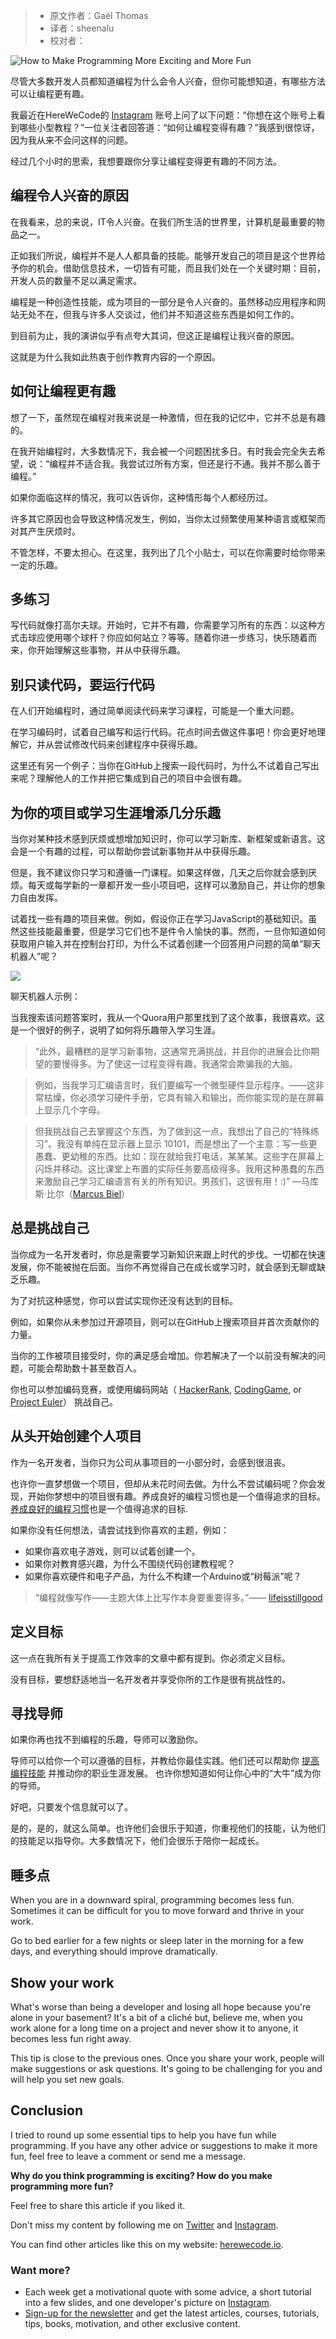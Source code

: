 > * 原文作者：Gaël Thomas
> * 译者：sheenalu
> * 校对者：

![How to Make Programming More Exciting and More Fun](https://www.freecodecamp.org/news/content/images/size/w2000/2020/01/how-to-make-programming-more-exciting-and-more-fun-1.png)

尽管大多数开发人员都知道编程为什么会令人兴奋，但你可能想知道，有哪些方法可以让编程更有趣。

我最近在HereWeCode的 [Instagram][1] 账号上问了以下问题：“你想在这个账号上看到哪些小型教程？”一位关注者回答道：“如何让编程变得有趣？”我感到很惊讶，因为我从来不会问这样的问题。

经过几个小时的思索，我想要跟你分享让编程变得更有趣的不同方法。

## 编程令人兴奋的原因

在我看来，总的来说，IT令人兴奋。在我们所生活的世界里，计算机是最重要的物品之一。

正如我们所说，编程并不是人人都具备的技能。能够开发自己的项目是这个世界给予你的机会。借助信息技术，一切皆有可能，而且我们处在一个关键时期：目前，开发人员的数量不足以满足需求。

编程是一种创造性技能，成为项目的一部分是令人兴奋的。虽然移动应用程序和网站无处不在，但我与许多人交谈过，他们并不知道这些东西是如何工作的。

到目前为止，我的演讲似乎有点夸大其词，但这正是编程让我兴奋的原因。

这就是为什么我如此热衷于创作教育内容的一个原因。

## 如何让编程更有趣

想了一下，虽然现在编程对我来说是一种激情，但在我的记忆中，它并不总是有趣的。

在我开始编程时，大多数情况下，我会被一个问题困扰多日。有时我会完全失去希望，说：“编程并不适合我。我尝试过所有方案，但还是行不通。我并不那么善于编程。”

如果你面临这样的情况，我可以告诉你，这种情形每个人都经历过。

许多其它原因也会导致这种情况发生，例如，当你太过频繁使用某种语言或框架而对其产生厌烦时。

不管怎样，不要太担心。在这里，我列出了几个小贴士，可以在你需要时给你带来一定的乐趣。

## 多练习

写代码就像打高尔夫球。开始时，它并不有趣，你需要学习所有的东西：以这种方式击球应使用哪个球杆？你应如何站立？等等。随着你进一步练习，快乐随着而来，你开始理解这些事物，并从中获得乐趣。

## 别只读代码，要运行代码

在人们开始编程时，通过简单阅读代码来学习课程，可能是一个重大问题。

在学习编码时，试着自己编写和运行代码。花点时间去做这件事吧！你会更好地理解它，并从尝试修改代码来创建程序中获得乐趣。

这里还有另一个例子：当你在GitHub上搜索一段代码时，为什么不试着自己写出来呢？理解他人的工作并把它集成到自己的项目中会很有趣。

## 为你的项目或学习生涯增添几分乐趣

当你对某种技术感到厌烦或想增加知识时，你可以学习新库、新框架或新语言。这会是一个有趣的过程，可以帮助你尝试新事物并从中获得乐趣。

但是，我不建议你只学习和遵循一门课程。如果这样做，几天之后你就会感到厌烦。每天或每学新的一章都开发一些小项目吧，这样可以激励自己，并让你的想象力自由发挥。

试着找一些有趣的项目来做。例如，假设你正在学习JavaScript的基础知识。虽然这些技能最重要，但是学习它们也不是件令人愉快的事。然而，一旦你知道如何获取用户输入并在控制台打印，为什么不试着创建一个回答用户问题的简单“聊天机器人”呢？

![](https://herewecode.io/blog/content/images/2020/01/chatbot-example.png)

聊天机器人示例：

当我搜索该问题答案时，我从一个Quora用户那里找到了这个故事，我很喜欢。这是一个很好的例子，说明了如何将乐趣带入学习生涯。

> “此外，最糟糕的是学习新事物，这通常充满挑战，并且你的进展会比你期望的要慢得多。为了使这一过程变得有趣，我通常会欺骗我的大脑。

> 例如，当我学习汇编语言时，我们要编写一个微型硬件显示程序。——这非常枯燥，你必须学习硬件手册，它具有输入和输出，而你能实现的是在屏幕上显示几个字母。

> 但我挑战自己去掌握这个东西，为了做到这一点，我想出了自己的“特殊练习”。我没有单纯在显示器上显示 10101，而是想出了一个主意：写一些更愚蠢、更幼稚的东西。比如：现在就给我打电话，某某某。这些字在屏幕上闪烁并移动。这比课堂上布置的实际任务要高级得多。我用这种愚蠢的东西来激励自己学习汇编语言有关的所有知识。男孩们，这很有用！:)” —马库斯·比尔（[Marcus Biel][2]）

## 总是挑战自己

当你成为一名开发者时，你总是需要学习新知识来跟上时代的步伐。一切都在快速发展，你不能被抛在后面。当你不再觉得自己在成长或学习时，就会感到无聊或缺乏乐趣。

为了对抗这种感觉，你可以尝试实现你还没有达到的目标。

例如，如果你从未参加过开源项目，则可以在GitHub上搜索项目并首次贡献你的力量。

当你的工作被项目接受时，你的满足感会增加。你若解决了一个以前没有解决的问题，可能会帮助数十甚至数百人。

你也可以参加编码竞赛，或使用编码网站（  [HackerRank][3],  [CodingGame][4], or  [Project Euler][5]）  挑战自己。

## 从头开始创建个人项目

作为一名开发者，当你只为公司从事项目的一小部分时，会感到很沮丧。

也许你一直梦想做一个项目，但却从未花时间去做。为什么不尝试编码呢？你会发现，开始你梦想中的项目很有趣。养成良好的编程习惯也是一个值得追求的目标。  [养成良好的编程习惯][6]也是一个值得追求的目标.

如果你没有任何想法，请尝试找到你喜欢的主题，例如：

-   如果你喜欢电子游戏，则可以试着创建一个。
-   如果你对教育感兴趣，为什么不围绕代码创建教程呢？
-   如果你喜欢硬件和电子产品，为什么不构建一个Arduino或“树莓派”呢？

> “编程就像写作——主题大体上比写作本身要重要得多。”—— [lifeisstillgood][7]

## 定义目标

这一点在我所有关于提高工作效率的文章中都有提到。你必须定义目标。

没有目标，要想舒适地当一名开发者并享受你所的工作是很有挑战性的。

## 寻找导师

如果你再也找不到编程的乐趣，导师可以激励你。

导师可以给你一个可以遵循的目标，并教给你最佳实践。他们还可以帮助你 [提高编程技能][8]  并推动你的职业生涯发展。
也许你想知道如何让你心中的“大牛”成为你的导师。

好吧，只要发个信息就可以了。

是的，是的，就这么简单。也许他们会很乐于知道，你重视他们的技能，认为他们的技能足以指导你。大多数情况下，他们会很乐于陪你一起成长。

## 睡多点

When you are in a downward spiral, programming becomes less fun. Sometimes it can be difficult for you to move forward and thrive in your work.

Go to bed earlier for a few nights or sleep later in the morning for a few days, and everything should improve dramatically.

## Show your work

What's worse than being a developer and losing all hope because you're alone in your basement? It's a bit of a cliché but, believe me, when you work alone for a long time on a project and never show it to anyone, it becomes less fun right away.

This tip is close to the previous ones. Once you share your work, people will make suggestions or ask questions. It's going to be challenging for you and will help you set new goals.

## Conclusion

I tried to round up some essential tips to help you have fun while programming. If you have any other advice or suggestions to make it more fun, feel free to leave a comment or send me a message.

**Why do you think programming is exciting? How do you make programming more fun?**

Feel free to share this article if you liked it.

Don't miss my content by following me on  [Twitter][9]  and  [Instagram][10].

You can find other articles like this on my website:  [herewecode.io][11].

### Want more?

-   Each week get a motivational quote with some advice, a short tutorial into a few slides, and one developer's picture on  [Instagram][12].
-   [Sign-up for the newsletter][13]  and get the latest articles, courses, tutorials, tips, books, motivation, and other exclusive content.

[1]: https://www.instagram.com/herewecode.io/
[2]: https://www.quora.com/How-can-I-make-coding-fun-and-interesting
[3]: https://www.hackerrank.com/home?utm_expid=.2u09ecQTSny1HV02SEVoCg.1&utm_referrer=https%3A%2F%2Fwww.google.com%2F
[4]: https://www.codingame.com/start
[5]: https://projecteuler.net/
[6]: https://herewecode.io/blog/how-to-make-programming-a-daily-habit/
[7]: https://news.ycombinator.com/item?id=7669435
[8]: https://herewecode.io/blog/how-to-improve-your-programming-skills/
[9]: https://twitter.com/gaelthomas_
[10]: https://www.instagram.com/herewecode.io/
[11]: https://herewecode.io/
[12]: https://www.instagram.com/herewecode.io/
[13]: https://mailchi.mp/26f79f1a37d6/herewecode
